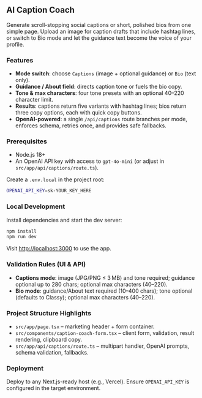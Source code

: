 ## AI Caption Coach

Generate scroll-stopping social captions or short, polished bios from one simple page. Upload an image for caption drafts that include hashtag lines, or switch to Bio mode and let the guidance text become the voice of your profile.

### Features
- **Mode switch**: choose `Captions` (image + optional guidance) or `Bio` (text only).
- **Guidance / About field**: directs caption tone or fuels the bio copy.
- **Tone & max characters**: four tone presets with an optional 40–220 character limit.
- **Results**: captions return five variants with hashtag lines; bios return three copy options, each with quick copy buttons.
- **OpenAI-powered**: a single `/api/captions` route branches per mode, enforces schema, retries once, and provides safe fallbacks.

### Prerequisites
- Node.js 18+
- An OpenAI API key with access to `gpt-4o-mini` (or adjust in `src/app/api/captions/route.ts`).

Create a `.env.local` in the project root:

```bash
OPENAI_API_KEY=sk-YOUR_KEY_HERE
```

### Local Development
Install dependencies and start the dev server:

```bash
npm install
npm run dev
```

Visit [http://localhost:3000](http://localhost:3000) to use the app.

### Validation Rules (UI & API)
- **Captions mode**: image (JPG/PNG ≤ 3 MB) and tone required; guidance optional up to 280 chars; optional max characters (40–220).
- **Bio mode**: guidance/About text required (10–400 chars); tone optional (defaults to Classy); optional max characters (40–220).

### Project Structure Highlights
- `src/app/page.tsx` – marketing header + form container.
- `src/components/caption-coach-form.tsx` – client form, validation, result rendering, clipboard copy.
- `src/app/api/captions/route.ts` – multipart handler, OpenAI prompts, schema validation, fallbacks.

### Deployment
Deploy to any Next.js-ready host (e.g., Vercel). Ensure `OPENAI_API_KEY` is configured in the target environment.
